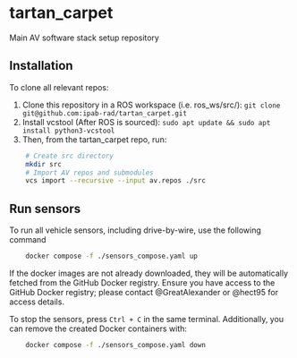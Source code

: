 # tartan_carpet
Main AV software stack setup repository

## Installation

To clone all relevant repos:
1. Clone this repository in a ROS workspace (i.e. ros_ws/src/):
`git clone git@github.com:ipab-rad/tartan_carpet.git`
2. Install vcstool (After ROS is sourced):
`sudo apt update && sudo apt install python3-vcstool`
3. Then, from the tartan_carpet repo, run:

```bash
    # Create src directory
    mkdir src
    # Import AV repos and submodules
    vcs import --recursive --input av.repos ./src
```

## Run sensors

To run all vehicle sensors, including drive-by-wire, use the following command

```bash
    docker compose -f ./sensors_compose.yaml up
```

If the docker images are not already downloaded, they will be automatically fetched from the GitHub Docker registry. Ensure you have access to the GitHub Docker registry; please contact @GreatAlexander or @hect95 for access details.

To stop the sensors, press `Ctrl + C` in the same terminal. Additionally, you can remove the created Docker containers with:

```bash
    docker compose -f ./sensors_compose.yaml down
```
